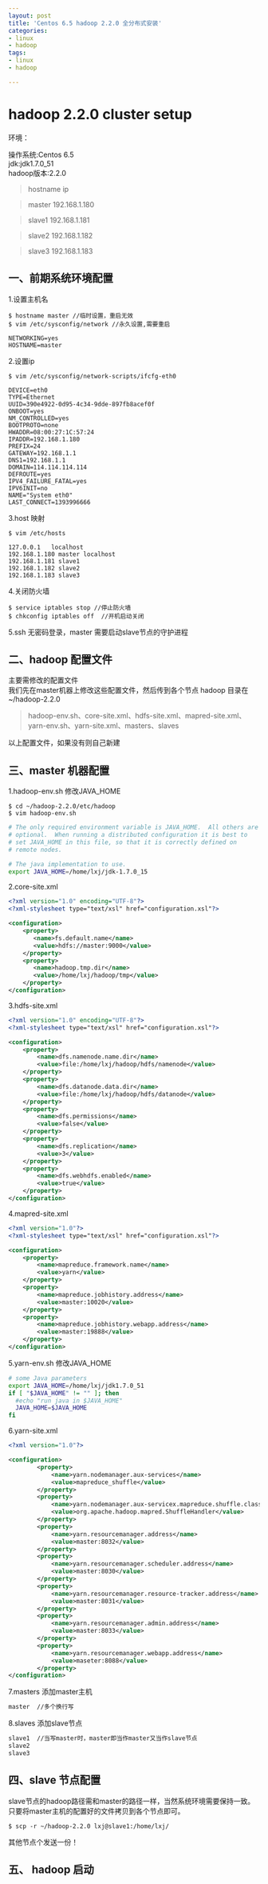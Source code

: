 ```yaml
---
layout: post
title: 'Centos 6.5 hadoop 2.2.0 全分布式安装'
categories:
- linux
- hadoop
tags:
- linux
- hadoop

---
```


hadoop 2.2.0 cluster setup
=

环境：

操作系统:Centos 6.5  
jdk:jdk1.7.0_51  
hadoop版本:2.2.0  

>hostname        ip

>master     192.168.1.180

>slave1     192.168.1.181

>slave2     192.168.1.182

>slave3     192.168.1.183

## 一、前期系统环境配置
1.设置主机名

```console
$ hostname master //临时设置，重启无效
$ vim /etc/sysconfig/network //永久设置,需要重启

NETWORKING=yes
HOSTNAME=master
```
2.设置ip

```console
$ vim /etc/sysconfig/network-scripts/ifcfg-eth0

DEVICE=eth0
TYPE=Ethernet
UUID=390e4922-0d95-4c34-9dde-897fb8acef0f
ONBOOT=yes
NM_CONTROLLED=yes
BOOTPROTO=none
HWADDR=08:00:27:1C:57:24
IPADDR=192.168.1.180
PREFIX=24
GATEWAY=192.168.1.1
DNS1=192.168.1.1
DOMAIN=114.114.114.114
DEFROUTE=yes
IPV4_FAILURE_FATAL=yes
IPV6INIT=no
NAME="System eth0"
LAST_CONNECT=1393996666
```

3.host 映射

```console
$ vim /etc/hosts

127.0.0.1   localhost
192.168.1.180 master localhost
192.168.1.181 slave1
192.168.1.182 slave2
192.168.1.183 slave3
```

4.关闭防火墙

```console
$ service iptables stop //停止防火墙
$ chkconfig iptables off  //开机启动关闭
```

5.ssh 无密码登录，master 需要启动slave节点的守护进程


## 二、hadoop 配置文件
主要需修改的配置文件  
我们先在master机器上修改这些配置文件，然后传到各个节点
hadoop 目录在~/hadoop-2.2.0

>hadoop-env.sh、core-site.xml、hdfs-site.xml、mapred-site.xml、yarn-env.sh、yarn-site.xml、masters、slaves

以上配置文件，如果没有则自己新建 

## 三、master 机器配置
1.hadoop-env.sh 修改JAVA_HOME

```console
$ cd ~/hadoop-2.2.0/etc/hadoop
$ vim hadoop-env.sh
```

```sh
# The only required environment variable is JAVA_HOME.  All others are
# optional.  When running a distributed configuration it is best to
# set JAVA_HOME in this file, so that it is correctly defined on
# remote nodes.

# The java implementation to use.
export JAVA_HOME=/home/lxj/jdk-1.7.0_15
```

2.core-site.xml

```xml
<?xml version="1.0" encoding="UTF-8"?>
<?xml-stylesheet type="text/xsl" href="configuration.xsl"?>

<configuration>
    <property>
       <name>fs.default.name</name>
       <value>hdfs://master:9000</value>
    </property>
    <property>
       <name>hadoop.tmp.dir</name>
       <value>/home/lxj/hadoop/tmp</value>
    </property>
</configuration>
```

3.hdfs-site.xml

```xml
<?xml version="1.0" encoding="UTF-8"?>
<?xml-stylesheet type="text/xsl" href="configuration.xsl"?>

<configuration>
    <property>
        <name>dfs.namenode.name.dir</name>
        <value>file:/home/lxj/hadoop/hdfs/namenode</value>
    </property>
    <property>
        <name>dfs.datanode.data.dir</name>
        <value>file:/home/lxj/hadoop/hdfs/datanode</value>
    </property>
    <property>
        <name>dfs.permissions</name>
        <value>false</value>
    </property>
    <property>
        <name>dfs.replication</name>
        <value>3</value>
    </property>
    <property>
        <name>dfs.webhdfs.enabled</name>
        <value>true</value>
    </property>
</configuration>
```

4.mapred-site.xml

```xml
<?xml version="1.0"?>
<?xml-stylesheet type="text/xsl" href="configuration.xsl"?>

<configuration>
    <property>
        <name>mapreduce.framework.name</name>
        <value>yarn</value>
    </property>
    <property>
        <name>mapreduce.jobhistory.address</name>
        <value>master:10020</value>
    </property>
    <property>
        <name>mapreduce.jobhistory.webapp.address</name>
        <value>master:19888</value>
    </property>
</configuration>
```

5.yarn-env.sh 修改JAVA_HOME

```sh
# some Java parameters
export JAVA_HOME=/home/lxj/jdk1.7.0_51
if [ "$JAVA_HOME" != "" ]; then
  #echo "run java in $JAVA_HOME"
  JAVA_HOME=$JAVA_HOME
fi
```

6.yarn-site.xml

```xml
<?xml version="1.0"?>

<configuration>
        <property>
            <name>yarn.nodemanager.aux-services</name>
            <value>mapreduce_shuffle</value>
        </property>
        <property>
            <name>yarn.nodemanager.aux-servicex.mapreduce.shuffle.class</name>
            <value>org.apache.hadoop.mapred.ShuffleHandler</value>
        </property>
        <property>
            <name>yarn.resourcemanager.address</name>
            <value>master:8032</value>
        </property>
        <property>
            <name>yarn.resourcemanager.scheduler.address</name>
            <value>master:8030</value>
        </property>
        <property>
            <name>yarn.resourcemanager.resource-tracker.address</name>
            <value>master:8031</value>
        </property>
        <property>
            <name>yarn.resourcemanager.admin.address</name>
            <value>master:8033</value>
        </property>
        <property>
            <name>yarn.resourcemanager.webapp.address</name>
            <value>maseter:8088</value>
        </property>
</configuration>
```                                

7.masters 添加master主机

```sh
master  //多个换行写
```
8.slaves 添加slave节点

```sh
slave1  //当写master时，master即当作master又当作slave节点
slave2
slave3
```

## 四、slave 节点配置
slave节点的hadoop路径需和master的路径一样，当然系统环境需要保持一致。  
只要将master主机的配置好的文件拷贝到各个节点即可。

```console
$ scp -r ~/hadoop-2.2.0 lxj@slave1:/home/lxj/
```
其他节点个发送一份！


## 五、 hadoop 启动



